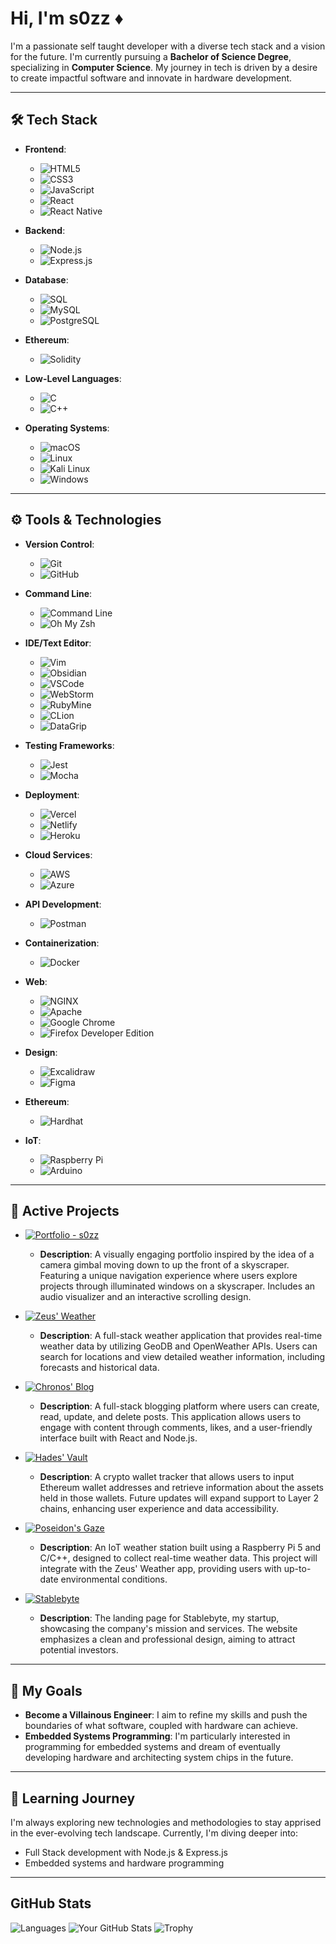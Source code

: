 # Hi, I'm s0zz ♦️

I'm a passionate self taught developer with a diverse tech stack and a vision for the future. I'm currently pursuing a **Bachelor of Science Degree**, specializing in **Computer Science**. My journey in tech is driven by a desire to create impactful software and innovate in hardware development.

---

## 🛠️ Tech Stack

- **Frontend**: 
  - ![HTML5](https://img.shields.io/badge/-HTML5-E34F26?logo=html5&logoColor=ffffff)
  - ![CSS3](https://img.shields.io/badge/-CSS3-1572B6?logo=css3&logoColor=ffffff)
  - ![JavaScript](https://img.shields.io/badge/-JavaScript-F7DF1E?logo=javascript&logoColor=000000)
  - ![React](https://img.shields.io/badge/-React-61DAFB?logo=react&logoColor=000000)
  - ![React Native](https://img.shields.io/badge/-React%20Native-61DAFB?logo=react&logoColor=000000)
 
- **Backend**: 
  - ![Node.js](https://img.shields.io/badge/-Node.js-339933?logo=node.js&logoColor=ffffff)
  - ![Express.js](https://img.shields.io/badge/-Express.js-404D59?logo=express&logoColor=ffffff)

- **Database**:
  - ![SQL](https://img.shields.io/badge/SQL-0072B8?logo=sqlite&logoColor=ffffff)
  - ![MySQL](https://img.shields.io/badge/-MySQL-4479A1?logo=mysql&logoColor=ffffff)
  - ![PostgreSQL](https://img.shields.io/badge/-PostgreSQL-336791?logo=postgresql&logoColor=ffffff)

- **Ethereum**: 
  - ![Solidity](https://img.shields.io/badge/-Solidity-363636?logo=solidity&logoColor=white)

- **Low-Level Languages**: 
  - ![C](https://img.shields.io/badge/-C-A8B9CC?logo=c&logoColor=ffffff)
  - ![C++](https://img.shields.io/badge/-C%2B%2B-F34B7E?logo=c%2B%2B&logoColor=ffffff)

- **Operating Systems**:
  - ![macOS](https://img.shields.io/badge/-macOS-000000?logo=apple&logoColor=ffffff)
  - ![Linux](https://img.shields.io/badge/-Linux-FCC624?logo=linux&logoColor=000000)
  - ![Kali Linux](https://img.shields.io/badge/-Kali%20Linux-557C94?logo=kali-linux&logoColor=ffffff)
  - ![Windows](https://img.shields.io/badge/-Windows-0078D6?logo=windows&logoColor=ffffff)

---

## ⚙️ Tools & Technologies

- **Version Control**: 
  - ![Git](https://img.shields.io/badge/-Git-F05032?logo=git&logoColor=ffffff)
  - ![GitHub](https://img.shields.io/badge/-GitHub-181717?logo=github&logoColor=ffffff)

- **Command Line**: 
  - ![Command Line](https://img.shields.io/badge/Terminal-4EAA25?logo=gnome-terminal&logoColor=ffffff)
  - ![Oh My Zsh](https://img.shields.io/badge/Oh%20My%20Zsh-2E7C0E?logo=oh-my-zsh&logoColor=ffffff)

- **IDE/Text Editor**: 
  - ![Vim](https://img.shields.io/badge/-Vim-019733?logo=vim&logoColor=ffffff)
  - ![Obsidian](https://img.shields.io/badge/Obsidian-553E8B?logo=obsidian&logoColor=ffffff)
  - ![VSCode](https://img.shields.io/badge/-VS%20Code-007ACC?logo=visual-studio-code&logoColor=ffffff)
  - ![WebStorm](https://img.shields.io/badge/-WebStorm-000000?logo=jetbrains&logoColor=white)
  - ![RubyMine](https://img.shields.io/badge/-RubyMine-000000?logo=jetbrains&logoColor=white)
  - ![CLion](https://img.shields.io/badge/-CLion-000000?logo=jetbrains&logoColor=white)
  - ![DataGrip](https://img.shields.io/badge/-DataGrip-000000?logo=jetbrains&logoColor=white)
 
- **Testing Frameworks**:
  - ![Jest](https://img.shields.io/badge/Jest-C21325?logo=jest&logoColor=white)
  - ![Mocha](https://img.shields.io/badge/Mocha-8D6748?logo=mocha&logoColor=white)

- **Deployment**:
  - ![Vercel](https://img.shields.io/badge/Vercel-000000?logo=vercel&logoColor=white)
  - ![Netlify](https://img.shields.io/badge/Netlify-00C7B7?logo=netlify&logoColor=white)
  - ![Heroku](https://img.shields.io/badge/Heroku-430098?logo=heroku&logoColor=white)

- **Cloud Services**:
  - ![AWS](https://img.shields.io/badge/AWS-232F3E?logo=amazonaws&logoColor=white)
  - ![Azure](https://img.shields.io/badge/Azure-0089D6?logo=microsoftazure&logoColor=white)

- **API Development**:
  - ![Postman](https://img.shields.io/badge/Postman-FF6C37?logo=postman&logoColor=white)

- **Containerization**:
  - ![Docker](https://img.shields.io/badge/Docker-2496ED?logo=docker&logoColor=white)
  
- **Web**:
  - ![NGINX](https://img.shields.io/badge/NGINX-009639?logo=nginx&logoColor=ffffff)
  - ![Apache](https://img.shields.io/badge/Apache-D22128?logo=apache&logoColor=ffffff)
  - ![Google Chrome](https://img.shields.io/badge/Google%20Chrome-4285F4?logo=google-chrome&logoColor=ffffff)
  - ![Firefox Developer Edition](https://img.shields.io/badge/Firefox%20Developer%20Edition-FF7139?logo=firefox&logoColor=ffffff)
 
- **Design**:
  - ![Excalidraw](https://img.shields.io/badge/Excalidraw-1A1A1A?logo=excalidraw&logoColor=ffffff)
  - ![Figma](https://img.shields.io/badge/Figma-F24E1E?logo=figma&logoColor=ffffff)

- **Ethereum**:
  - ![Hardhat](https://img.shields.io/badge/-Hardhat-00D6D6?logo=hardhat&logoColor=ffffff)

- **IoT**: 
  - ![Raspberry Pi](https://img.shields.io/badge/-Raspberry%20Pi-C51E3A?logo=raspberrypi&logoColor=ffffff)
  - ![Arduino](https://img.shields.io/badge/-Arduino-00979D?logo=arduino&logoColor=ffffff)

---

## 💼 Active Projects

- [![Portfolio - s0zz](https://img.shields.io/badge/s0zz's%20Portfolio-007ACC?logo=github&logoColor=ffffff)](https://github.com/s0zz/portfolio)
  - **Description**: A visually engaging portfolio inspired by the idea of a camera gimbal moving down to up the front of a skyscraper. Featuring a unique navigation experience where users explore projects through illuminated windows on a skyscraper. Includes an audio visualizer and an interactive scrolling design.

- [![Zeus' Weather](https://img.shields.io/badge/Zeus'%20Weather%20-%20Full%20Stack%20Weather%20Application-007ACC?logo=github&logoColor=ffffff)](https://github.com/s0zz/fullstack-weather)
    - **Description**: A full-stack weather application that provides real-time weather data by utilizing GeoDB and OpenWeather APIs. Users can search for locations and view detailed weather information, including forecasts and historical data.
      
- [![Chronos' Blog](https://img.shields.io/badge/Chronos'%20Blog%20-%20Full%20Stack%20Blog%20Application-007ACC?logo=github&logoColor=ffffff)](https://github.com/s0zz/fullstack-blog)
    - **Description**: A full-stack blogging platform where users can create, read, update, and delete posts. This application allows users to engage with content through comments, likes, and a user-friendly interface built with React and Node.js.

- [![Hades' Vault](https://img.shields.io/badge/Hades'%20Vault%20-%20Crypto%20Wallet%20Tracker-007ACC?logo=github&logoColor=ffffff)](https://github.com/s0zz/crypto-wallet-tracker)
    - **Description**: A crypto wallet tracker that allows users to input Ethereum wallet addresses and retrieve information about the assets held in those wallets. Future updates will expand support to Layer 2 chains, enhancing user experience and data accessibility.

- [![Poseidon's Gaze](https://img.shields.io/badge/Poseidon's%20Gaze%20-%20IoT%20Weather%20Station-007ACC?logo=github&logoColor=ffffff)](https://github.com/s0zz/iot-weather-station)
    - **Description**: An IoT weather station built using a Raspberry Pi 5 and C/C++, designed to collect real-time weather data. This project will integrate with the Zeus' Weather app, providing users with up-to-date environmental conditions.

- [![Stablebyte](https://img.shields.io/badge/Stablebyte%20-%20Startup%20Website-007ACC?logo=github&logoColor=ffffff)](https://github.com/s0zz/stablebyte)
    - **Description**: The landing page for Stablebyte, my startup, showcasing the company's mission and services. The website emphasizes a clean and professional design, aiming to attract potential investors.

---

## 🎯 My Goals

- **Become a Villainous Engineer**: I aim to refine my skills and push the boundaries of what software, coupled with hardware can achieve.
- **Embedded Systems Programming**: I'm particularly interested in programming for embedded systems and dream of eventually developing hardware and architecting system chips in the future.

---

## 🌱 Learning Journey

I'm always exploring new technologies and methodologies to stay apprised in the ever-evolving tech landscape. Currently, I'm diving deeper into:

- Full Stack development with Node.js & Express.js
- Embedded systems and hardware programming

---

## GitHub Stats

![Languages](https://github-readme-languages.vercel.app/api?username=s0zz&theme=radical)
![Your GitHub Stats](https://github-readme-stats.vercel.app/api?username=s0zz&show_icons=true&theme=radical)
![Trophy](https://github-profile-trophy.vercel.app/?username=s0zz&theme=radical&margin-w=15&margin-h=15)
